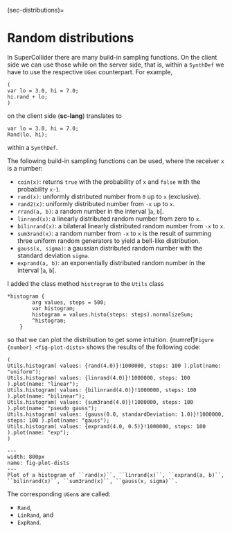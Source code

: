 (sec-distributions)=
# Random distributions

In SuperCollider there are many build-in sampling functions.
On the client side we can use those while on the server side, that is, within a ``SynthDef`` we have to use the respective ``UGen`` counterpart.
For example,

```isc
(
var lo = 3.0, hi = 7.0;
hi.rand + lo;
)
```

on the client side (**sc-lang**) translates to

```isc
var lo = 3.0, hi = 7.0;
Rand(lo, hi);
```

within a ``SynthDef``.

The following build-in sampling functions can be used, where the receiver ``x`` is a number:

+ ``coin(x)``: returns ``true`` with the probability of ``x`` and ``false`` with the probability ``x-1``.
+ ``rand(x)``: uniformly distributed number from ``0`` up to ``x`` (exclusive).
+ ``rand2(x)``: uniformly distributed number from ``-x`` up to ``x``.
+ ``rrand(a, b)``: a random number in the interval ]``a``, ``b``[.
+ ``linrand(x)``: a linearly distributed random number from zero to ``x``.
+ ``bilinrand(x)``: a bilateral linearly distributed random number from ``-x`` to ``x``.
+ ``sum3rand(x)``: a random number from ``-x`` to ``x`` is the result of summing three uniform random generators to yield a bell-like distribution.
+ ``gauss(x, sigma)``: a gaussian distributed random number with the standard deviation ``sigma``.
+ ``exprand(a, b)``: an exponentially distributed random number in the interval ]``a``, ``b``[.

I added the class method ``histrogram`` to the ``Utils`` class

```isc
*histogram {
		arg values, steps = 500;
		var histogram;
		histogram = values.histo(steps: steps).normalizeSum;
		^histogram;
	}
```

so that we can plot the distribution to get some intuition. {numref}`Figure {number} <fig-plot-dists>` shows the results of the following code:

```isc
(
Utils.histogram( values: {rand(4.0)}!1000000, steps: 100 ).plot(name: "uniform");
Utils.histogram( values: {linrand(4.0)}!1000000, steps: 100 ).plot(name: "linear");
Utils.histogram( values: {bilinrand(4.0)}!1000000, steps: 100 ).plot(name: "bilinear");
Utils.histogram( values: {sum3rand(4.0)}!1000000, steps: 100 ).plot(name: "pseudo gauss");
Utils.histogram( values: {gauss(0.0, standardDeviation: 1.0)}!1000000, steps: 100 ).plot(name: "gauss");
Utils.histogram( values: {exprand(4.0, 0.5)}!1000000, steps: 100 ).plot(name: "exp");
)
```

```{figure} ../../figs/plot-dists.png
---
width: 800px
name: fig-plot-dists
---
Plot of a histogram of ``rand(x)``, ``linrand(x)``, ``exprand(a, b)``, ``bilinrand(x)``, ``sum3rand(x)``, ``gauss(x, sigma)``.
```

The corresponding ``UGen``s are called:

+ ``Rand``,
+ ``LinRand``, and
+ ``ExpRand``.
